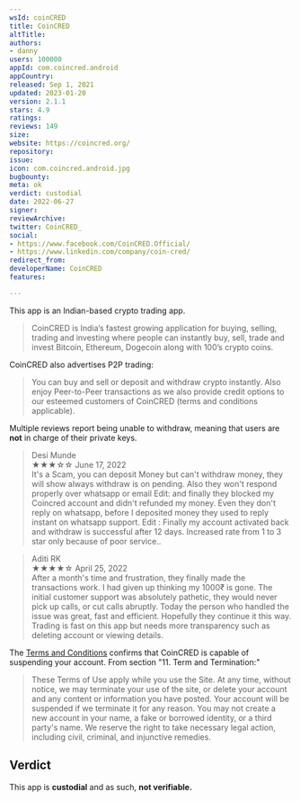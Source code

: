 ```yaml
---
wsId: coinCRED
title: CoinCRED
altTitle: 
authors:
- danny
users: 100000
appId: com.coincred.android
appCountry: 
released: Sep 1, 2021
updated: 2023-01-20
version: 2.1.1
stars: 4.9
ratings: 
reviews: 149
size: 
website: https://coincred.org/
repository: 
issue: 
icon: com.coincred.android.jpg
bugbounty: 
meta: ok
verdict: custodial
date: 2022-06-27
signer: 
reviewArchive: 
twitter: CoinCRED_
social:
- https://www.facebook.com/CoinCRED.Official/
- https://www.linkedin.com/company/coin-cred/
redirect_from: 
developerName: CoinCRED
features: 

---
```


This app is an Indian-based crypto trading app.

> CoinCRED is India’s fastest growing application for buying, selling, trading and investing where people can instantly buy, sell, trade and invest Bitcoin, Ethereum, Dogecoin along with 100’s crypto coins.

CoinCRED also advertises P2P trading:

> You can buy and sell or deposit and withdraw crypto instantly. Also enjoy Peer-to-Peer transactions as we also provide credit options to our esteemed customers of CoinCRED (terms and conditions applicable).


Multiple reviews report being unable to withdraw, meaning that users are **not** in charge of their private keys.

> Desi Munde <br>
  ★★★☆☆ June 17, 2022 <br>
       It's a Scam, you can deposit Money but can't withdraw money, they will show always withdraw is on pending. Also they won't respond properly over whatsapp or email Edit: and finally they blocked my Coincred account and didn't refunded my money. Even they don't reply on whatsapp, before I deposited money they used to reply instant on whatsapp support. Edit : Finally my account activated back and withdraw is successful after 12 days. Increased rate from 1 to 3 star only because of poor service..
       

> Aditi RK<br>
  ★★★★☆ April 25, 2022 <br>
       After a month's time and frustration, they finally made the transactions work. I had given up thinking my 1000₹ is gone. The initial customer support was absolutely pathetic, they would never pick up calls, or cut calls abruptly. Today the person who handled the issue was great, fast and efficient. Hopefully they continue it this way. Trading is fast on this app but needs more transparency such as deleting account or viewing details.


The [Terms and Conditions](https://coincred.org/terms-conditions) confirms that CoinCRED is capable of suspending your account. From section "11. Term and Termination:"

> These Terms of Use apply while you use the Site. At any time, without notice, we may terminate your use of the site, or delete your account and any content or information you have posted.
Your account will be suspended if we terminate it for any reason. You may not create a new account in your name, a fake or borrowed identity, or a third party's name. We reserve the right to take necessary legal action, including civil, criminal, and injunctive remedies.

## Verdict

This app is **custodial** and as such, **not verifiable.**
